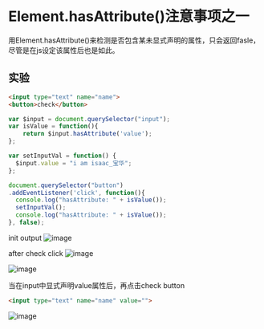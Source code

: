 # Element.hasAttribute()注意事项之一

用Element.hasAttribute()来检测是否包含某未显式声明的属性，只会返回fasle，尽管是在js设定该属性后也是如此。

## 实验
```html
<input type="text" name="name">
<button>check</button>
```

```javascript
var $input = document.querySelector("input");
var isValue = function(){
    return $input.hasAttribute('value');
};

var setInputVal = function() {
  $input.value = "i am isaac_宝华";
};

document.querySelector("button")
.addEventListener('click', function(){
  console.log("hasAttribute: " + isValue());
  setInputVal();
  console.log("hasAttribute: " + isValue());
}, false);
```
init output
![image](https://user-images.githubusercontent.com/25907273/35482140-d430e868-046b-11e8-8f38-7d89602ea558.png)

after check click
![image](https://user-images.githubusercontent.com/25907273/35482142-e3b100a2-046b-11e8-90cf-d95e7aee785d.png)

![image](https://user-images.githubusercontent.com/25907273/35482145-f282d75e-046b-11e8-8b6e-cc138ac499bf.png)

当在input中显式声明value属性后，再点击check button
```html
<input type="text" name="name" value="">
```

![image](https://user-images.githubusercontent.com/25907273/35482167-3f80e3ac-046c-11e8-846c-c4e79a191e1c.png)



